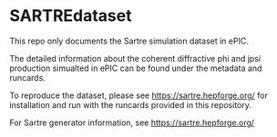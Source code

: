 # SARTREdataset

This repo only documents the Sartre simulation dataset in ePIC.

The detailed information about the coherent diffractive phi and jpsi production simualted in ePIC can be found under the metadata and runcards.

To reproduce the dataset, please see https://sartre.hepforge.org/ for installation and run with the runcards provided in this repository. 

For Sartre generator information, see https://sartre.hepforge.org/
